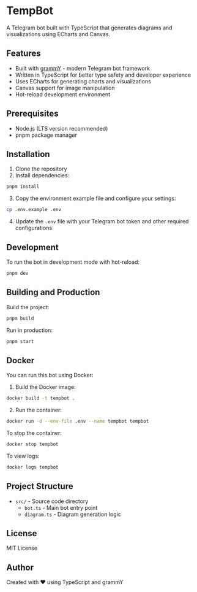# TempBot

A Telegram bot built with TypeScript that generates diagrams and visualizations using ECharts and Canvas.

## Features

- Built with [grammY](https://grammy.dev/) - modern Telegram bot framework
- Written in TypeScript for better type safety and developer experience
- Uses ECharts for generating charts and visualizations
- Canvas support for image manipulation
- Hot-reload development environment

## Prerequisites

- Node.js (LTS version recommended)
- pnpm package manager

## Installation

1. Clone the repository
2. Install dependencies:
```bash
pnpm install
```
3. Copy the environment example file and configure your settings:
```bash
cp .env.example .env
```
4. Update the `.env` file with your Telegram bot token and other required configurations

## Development

To run the bot in development mode with hot-reload:

```bash
pnpm dev
```

## Building and Production

Build the project:
```bash
pnpm build
```

Run in production:
```bash
pnpm start
```

## Docker

You can run this bot using Docker:

1. Build the Docker image:
```bash
docker build -t tempbot .
```

2. Run the container:
```bash
docker run -d --env-file .env --name tempbot tempbot
```

To stop the container:
```bash
docker stop tempbot
```

To view logs:
```bash
docker logs tempbot
```

## Project Structure

- `src/` - Source code directory
  - `bot.ts` - Main bot entry point
  - `diagram.ts` - Diagram generation logic

## License

MIT License

## Author

Created with ♥️ using TypeScript and grammY
